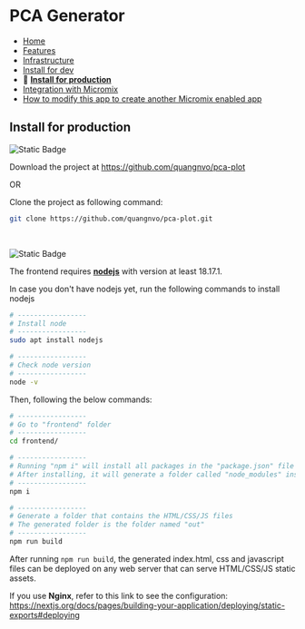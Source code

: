 # PCA Generator

- [Home](/README.md)
- [Features](features.md)
- [Infrastructure](infrastructure.md)
- [Install for dev](install_for_dev.md)
- 🌟 **[Install for production](install_for_production.md)**
- [Integration with Micromix](integrate_with_micromix.md)
- [How to modify this app to create another Micromix enabled app](how_to_modify_this_app_to_create_another_micromix_enabled_app.md)

## Install for production

![Static Badge](https://img.shields.io/badge/Step_1-Download_or_clone_the_project-blue)

Download the project at https://github.com/quangnvo/pca-plot

OR

Clone the project as following command:

```bash
git clone https://github.com/quangnvo/pca-plot.git
```

<p>&nbsp;</p>

![Static Badge](https://img.shields.io/badge/Step_2-Frontend_build-blue)

The frontend requires **[nodejs](https://nodejs.org/en)** with version at least 18.17.1.

In case you don't have nodejs yet, run the following commands to install nodejs

```bash
# -----------------
# Install node
# -----------------
sudo apt install nodejs

# -----------------
# Check node version
# -----------------
node -v
```

Then, following the below commands:

```bash
# -----------------
# Go to "frontend" folder
# -----------------
cd frontend/

# -----------------
# Running "npm i" will install all packages in the "package.json" file in the folder "frontend".
# After installing, it will generate a folder called "node_modules" inside folder "frontend"
# -----------------
npm i

# -----------------
# Generate a folder that contains the HTML/CSS/JS files
# The generated folder is the folder named "out"
# -----------------
npm run build

```
After running `npm run build`, the generated index.html, css and javascript files can be deployed on any web server that can serve HTML/CSS/JS static assets. 

If you use **Nginx**, refer to this link to see the configuration: 
https://nextjs.org/docs/pages/building-your-application/deploying/static-exports#deploying 
